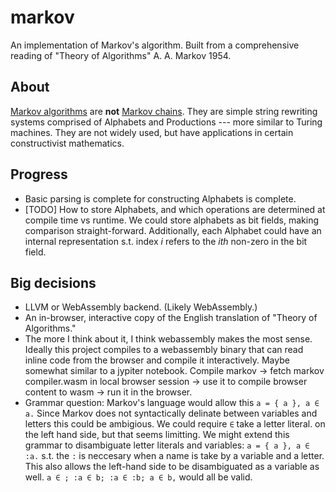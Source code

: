 # markov 

An implementation of Markov's algorithm. Built from a comprehensive reading of "Theory of Algorithms" A. A. Markov 1954. 

## About
 [Markov algorithms](https://en.wikipedia.org/wiki/Markov_algorithm) are **not** [Markov chains](https://en.wikipedia.org/wiki/Markov_chain).  They are simple string rewriting systems comprised of Alphabets and Productions --- more similar to Turing machines. They are not widely used, but have applications in certain constructivist mathematics. 

## Progress 
- Basic parsing is complete for constructing Alphabets is complete. 
- [TODO] How to store Alphabets, and which operations are determined at compile time vs runtime.  We could store alphabets as bit fields, making comparison straight-forward. Additionally, each Alphabet could have an internal representation s.t. index *i* refers to the *ith* non-zero in the bit field. 

## Big decisions
- LLVM or WebAssembly backend. (Likely WebAssembly.)
- An in-browser, interactive copy of the English translation of "Theory of Algorithms."
- The more I think about it, I think webassembly makes the most sense. Ideally this project compiles to a webassembly binary that can read inline code from the browser and compile it interactively. Maybe somewhat similar to a jypiter notebook. Compile markov -> fetch markov compiler.wasm in local browser session -> use it to compile browser content to wasm -> run it in the browser. 
- Grammar question: Markov's language would allow this `a = { a }, a ∈ a.` Since Markov does not syntactically delinate between variables and letters this could be ambigious. We could require `∈` take a letter literal. on the left hand side, but that seems limitting. We might extend this grammar to disambiguate letter literals and variables: `a = { a }, a ∈ :a.` s.t. the `:` is neccesary when a name is take by a variable and a letter. This also allows the left-hand side to be disambiguated as a variable as well. `a ∈ ; :a ∈ b; :a ∈ :b; a ∈ b,` would all be valid. 
